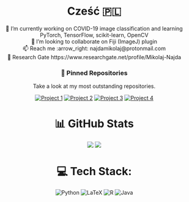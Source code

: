 <div align="center">
  <h1> Cześć 🇵🇱
</h1>
  🔭 I’m currently working on COVID-19 image classification and learning PyTorch, TensorFlow, scikit-learn, OpenCV<br>👯 I’m looking to collaborate on Fiji (ImageJ) plugin<br>📫 Reach me :arrow_right: najdamikolaj@protonmail.com<br>📄 Research Gate https://www.researchgate.net/profile/Mikolaj-Najda

 <h3 align="center">📌 Pinned Repositories</h3>
<p align="center">Take a look at my most outstanding repositories.</p>

<div align="center">
  
[![Project 1](https://github-readme-stats.vercel.app/api/pin/?username=najdamikolaj00&repo=COVID-19-CT-Classification&bg_color=00000000&theme_color=ffffff)](https://github.com/najdamikolaj00/COVID-19-CT-Classification)
[![Project 2](https://github-readme-stats.vercel.app/api/pin/?username=najdamikolaj00&repo=HNP-Poland-Database&bg_color=00000000&theme_color=ffffff)](https://github.com/najdamikolaj00/HNP-Poland-Database)
[![Project 3](https://github-readme-stats.vercel.app/api/pin/?username=najdamikolaj00&repo=Image_Operations_API&bg_color=00000000&theme_color=ffffff)](https://github.com/najdamikolaj00/Image_Operations_API)
[![Project 4](https://github-readme-stats.vercel.app/api/pin/?username=najdamikolaj00&repo=VoiceSignals&bg_color=00000000&theme_color=ffffff)](https://github.com/najdamikolaj00/VoiceSignals)
  
</div>
  
 # 📊 GitHub Stats
<div style="display: inline-block;">
    <img src="https://github-readme-streak-stats.herokuapp.com?user=najdamikolaj00&theme=dark&hide_border=true&background=00000000" />
    <img src="https://github-readme-stats.vercel.app/api/top-langs/?username=najdamikolaj00&hide_border=true&include_all_commits=true&count_private=true&layout=compact&bg_color=00000000&stroke=transparent" />
</div>
 
# 💻 Tech Stack:
![Python](https://img.shields.io/badge/python-3670A0?style=for-the-badge&logo=python&logoColor=ffdd54)
![LaTeX](https://img.shields.io/badge/latex-%23008080.svg?style=for-the-badge&logo=latex&logoColor=white)
![R](https://img.shields.io/badge/r-%23276DC3.svg?style=for-the-badge&logo=r&logoColor=white) 
![Java](https://img.shields.io/badge/java-%23ED8B00.svg?style=for-the-badge&logo=java&logoColor=white) 


</div>



<!-- Proudly created with GPRM ( https://gprm.itsvg.in ) -->
